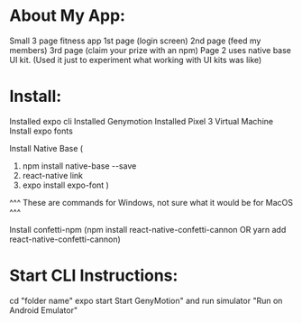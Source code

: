 # About My App: 
Small 3 page fitness app 
1st page (login screen)
2nd page (feed my members)
3rd page (claim your prize with an npm)
Page 2 uses native base UI kit. (Used it just to experiment what working with UI kits was like)

# Install:
Installed expo cli 
Installed Genymotion
Installed Pixel 3 Virtual Machine
Install expo fonts

Install Native Base (
1. npm install native-base --save
2. react-native link
3. expo install expo-font
)

^^^ These are commands for Windows, not sure what it would be for MacOS ^^^

Install confetti-npm (npm install react-native-confetti-cannon OR yarn add react-native-confetti-cannon)


# Start CLI Instructions:
cd "folder name"
expo start
Start GenyMotion" and run simulator
"Run on Android Emulator"

